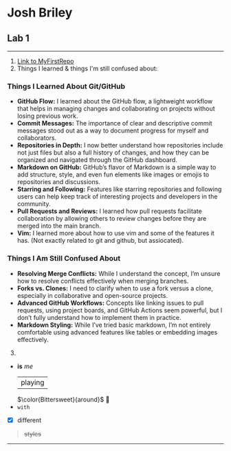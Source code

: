 # Josh Briley
## Lab 1
---
1. [Link to MyFirstRepo](https://github.com/joshbriley/JSB22D-MyFirstRepo) 
2. Things I learned & things I'm still confused about:
### Things I Learned About Git/GitHub
- **GitHub Flow:** I learned about the GitHub flow, a lightweight workflow that helps in managing changes and collaborating on projects without losing previous work.
- **Commit Messages:** The importance of clear and descriptive commit messages stood out as a way to document progress for myself and collaborators.
- **Repositories in Depth:** I now better understand how repositories include not just files but also a full history of changes, and how they can be organized and navigated through the GitHub dashboard.
- **Markdown on GitHub:** GitHub’s flavor of Markdown is a simple way to add structure, style, and even fun elements like images or emojis to repositories and discussions.
- **Starring and Following:** Features like starring repositories and following users can help keep track of interesting projects and developers in the community.
- **Pull Requests and Reviews:** I learned how pull requests facilitate collaboration by allowing others to review changes before they are merged into the main branch.
- **Vim:** I learned more about how to use vim and some of the features it has. (Not exactly related to git and github, but assiocated). 

### Things I Am Still Confused About
- **Resolving Merge Conflicts:** While I understand the concept, I’m unsure how to resolve conflicts effectively when merging branches.
- **Forks vs. Clones:** I need to clarify when to use a fork versus a clone, especially in collaborative and open-source projects.
- **Advanced GitHub Workflows:** Concepts like linking issues to pull requests, using project boards, and GitHub Actions seem powerful, but I don’t fully understand how to implement them in practice.
-  **Markdown Styling:** While I’ve tried basic markdown, I’m not entirely comfortable using advanced features like tables or embedding images effectively.

3. 
- **is** *me* <table><tr><td>playing</td></tr></table> $\color{Bittersweet}{around\}$ 🙂
- `with`
- [x] different
 > ~~styles~~
---
